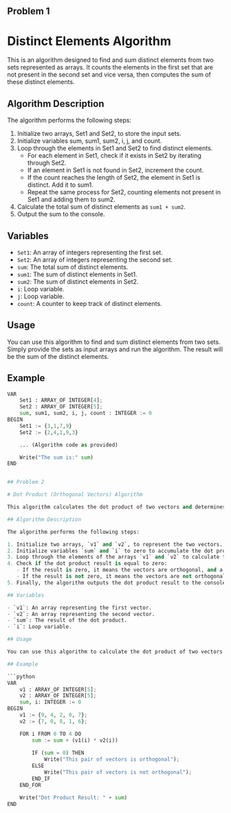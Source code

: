 ## Problem 1

# Distinct Elements Algorithm

This is an algorithm designed to find and sum distinct elements from two sets represented as arrays. It counts the elements in the first set that are not present in the second set and vice versa, then computes the sum of these distinct elements.

## Algorithm Description

The algorithm performs the following steps:

1. Initialize two arrays, Set1 and Set2, to store the input sets.
2. Initialize variables sum, sum1, sum2, i, j, and count.
3. Loop through the elements in Set1 and Set2 to find distinct elements.
   - For each element in Set1, check if it exists in Set2 by iterating through Set2.
   - If an element in Set1 is not found in Set2, increment the count.
   - If the count reaches the length of Set2, the element in Set1 is distinct. Add it to sum1.
   - Repeat the same process for Set2, counting elements not present in Set1 and adding them to sum2.
4. Calculate the total sum of distinct elements as `sum1 + sum2`.
5. Output the sum to the console.

## Variables

- `Set1`: An array of integers representing the first set.
- `Set2`: An array of integers representing the second set.
- `sum`: The total sum of distinct elements.
- `sum1`: The sum of distinct elements in Set1.
- `sum2`: The sum of distinct elements in Set2.
- `i`: Loop variable.
- `j`: Loop variable.
- `count`: A counter to keep track of distinct elements.

## Usage

You can use this algorithm to find and sum distinct elements from two sets. Simply provide the sets as input arrays and run the algorithm. The result will be the sum of the distinct elements.

## Example

```python
VAR
    Set1 : ARRAY_OF INTEGER[4];
    Set2 : ARRAY_OF INTEGER[5];
    sum, sum1, sum2, i, j, count : INTEGER := 0
BEGIN
    Set1 := {3,1,7,9}
    Set2 := {2,4,1,9,3}

    ... (Algorithm code as provided)

    Write("The sum is:" sum)
END


## Problem 2

# Dot Product (Orthogonal Vectors) Algorithm

This algorithm calculates the dot product of two vectors and determines whether they are orthogonal (perpendicular) or not. The dot product result is computed, and based on whether it is equal to zero or not, the algorithm determines if the vectors are orthogonal.

## Algorithm Description

The algorithm performs the following steps:

1. Initialize two arrays, `v1` and `v2`, to represent the two vectors.
2. Initialize variables `sum` and `i` to zero to accumulate the dot product result.
3. Loop through the elements of the arrays `v1` and `v2` to calculate the dot product by multiplying corresponding elements and accumulating the result in the `sum` variable.
4. Check if the dot product result is equal to zero:
   - If the result is zero, it means the vectors are orthogonal, and a message is displayed.
   - If the result is not zero, it means the vectors are not orthogonal, and a different message is displayed.
5. Finally, the algorithm outputs the dot product result to the console.

## Variables

- `v1`: An array representing the first vector.
- `v2`: An array representing the second vector.
- `sum`: The result of the dot product.
- `i`: Loop variable.

## Usage

You can use this algorithm to calculate the dot product of two vectors and determine if they are orthogonal. Provide the vectors as input arrays, and the algorithm will compute and display the result.

## Example

```python
VAR
    v1 : ARRAY_OF INTEGER[5];
    v2 : ARRAY_OF INTEGER[5];
    sum, i: INTEGER := 0
BEGIN
    v1 := {9, 4, 2, 0, 7};
    v2 := {7, 0, 8, 1, 6};

    FOR i FROM 0 TO 4 DO
        sum := sum + (v1(i) * v2(i))
        
        IF (sum = 0) THEN
            Write("This pair of vectors is orthogonal");
        ELSE
            Write("This pair of vectors is not orthogonal");
        END_IF
    END_FOR

    Write("Dot Product Result: " + sum)
END


